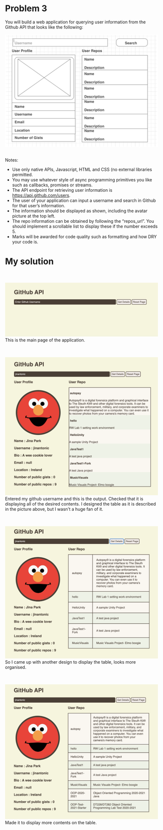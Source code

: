 # Problem 3

You will build a web application for querying user information from the Github
API that looks like the following:
</br></br>
![Sketch](/images/g1.png)
</br></br>

Notes:
- Use only native APIs, Javascript, HTML and CSS (no external libraries permitted.
- You may use whatever style of async programming primitives you like such as callbacks, promises or streams.
- The API endpoint for retrieving user information is https://api.github.com/users.
- The user of your application can input a username and search in Github for that user’s information. 
- The information should be displayed as shown, including the avatar picture at the top left.
- The repo information can be obtained by following the “repos_url”. 
   You should implement a scrollable list to display these if the number exceeds 5.
- Marks will be awarded for code quality such as formatting and how DRY your code is.


# My solution
</br></br>
![Sketch](/images/main.png)
This is the main page of the application.

</br></br>
![Sketch](/images/tb1.png)
Entered my github username and this is the output. Checked that it is displaying all of the desired contents. I designed the table as it is described in the picture above, but I wasn't a huge fan of it.

</br></br>
![Sketch](/images/tb2.png)
So I came up with another design to display the table, looks more organised. 

</br></br>
![Sketch](/images/tb3.png)
Made it to display more contents on the table.










